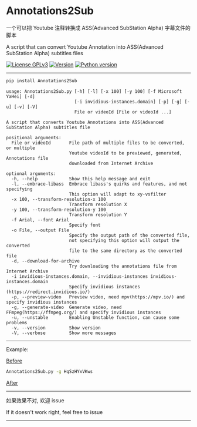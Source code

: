# Annotations2Sub

一个可以把 Youtube 注释转换成 ASS(Advanced SubStation Alpha) 字幕文件的脚本

A script that can convert Youtube Annotation into ASS(Advanced SubStation Alpha) subtitles files

[![License GPLv3](https://img.shields.io/pypi/l/Annotations2Sub?color=1)](https://pypi.org/project/Annotations2Sub/)
[![Version](https://img.shields.io/pypi/v/Annotations2Sub)](https://pypi.org/project/Annotations2Sub)
[![Python version](https://img.shields.io/pypi/pyversions/Annotations2Sub)](https://pypi.org/project/Annotations2Sub)

---

```bash
pip install Annotations2Sub
```

```help
usage: Annotations2Sub.py [-h] [-l] [-x 100] [-y 100] [-f Microsoft YaHei] [-d]
                          [-i invidious-instances.domain] [-p] [-g] [-u] [-v] [-V]
                          File or videoId [File or videoId ...]

A script that converts Youtube Annotations into ASS(Advanced SubStation Alpha) subtitles file

positional arguments:
  File or videoId       File path of multiple files to be converted, or multiple
                        Youtube videoId to be previewed, generated, Annotations file 
                        downloaded from Internet Archive

optional arguments:
  -h, --help            Show this help message and exit
  -l, --embrace-libass  Embrace libass's quirks and features, and not specifying
                        This option will adapt to xy-vsfilter
  -x 100, --transform-resolution-x 100
                        Transform resolution X
  -y 100, --transform-resolution-y 100
                        Transform resolution Y
  -f Arial, --font Arial
                        Specify font
  -o File, --output File
                        Specify the output path of the converted file,
                        not specifying this option will output the converted
                        file to the same directory as the converted file
  -d, --download-for-archive
                        Try downloading the annotations file from Internet Archive
  -i invidious-instances.domain, --invidious-instances invidious-instances.domain
                        Specify invidious instances (https://redirect.invidious.io/)
  -p, --preview-video   Preview video, need mpv(https://mpv.io/) and specify invidious instances
  -g, --generate-video  Generate video, need FFmpeg(https://ffmpeg.org/) and specify invidious instances
  -u, --unstable        Enabling Unstable function, can cause some problems
  -v, --version         Show version
  -V, --verbose         Show more messages
```

---

Example:

[Before](https://www.youtube.com/watch?v=HqSzHYxVKws)

```bash
Annotations2Sub.py -g HqSzHYxVKws
```

[After](https://www.bilibili.com/video/BV1Ff4y1t7Dj)

---

如果效果不对, 欢迎 issue

If it doesn't work right, feel free to issue

---
